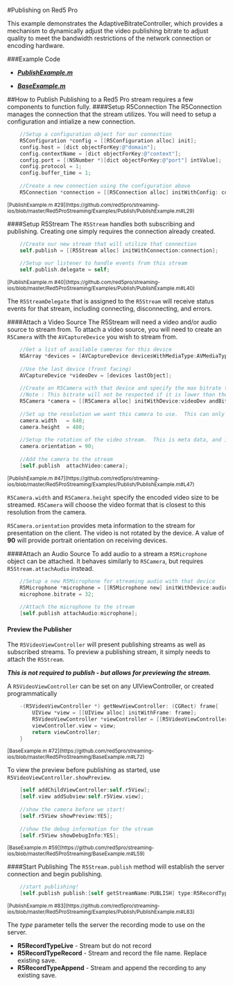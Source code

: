 #Publishing on Red5 Pro

This example demonstrates the AdaptiveBitrateController, which provides a mechanism to dynamically adjust the video publishing bitrate to adjust quality to meet the bandwidth restrictions of the network connection or encoding hardware.

###Example Code
- ***[PublishExample.m](
https://github.com/red5pro/streaming-ios/blob/master/Red5ProStreaming/Examples/Publish/PublishExample.m)***

- ***[BaseExample.m](
https://github.com/red5pro/streaming-ios/blob/master/Red5ProStreaming/BaseExample.m)***


##How to Publish
Publishing to a Red5 Pro stream requires a few components to function fully.
####Setup R5Connection
The R5Connection manages the connection that the stream utilizes.  You will need to setup a configuration and intialize a new connection.

```Objective-C
	//Setup a configuration object for our connection
    R5Configuration *config = [[R5Configuration alloc] init];
    config.host = [dict objectForKey:@"domain"];
    config.contextName = [dict objectForKey:@"context"];
    config.port = [(NSNumber *)[dict objectForKey:@"port"] intValue];
    config.protocol = 1;
    config.buffer_time = 1;
    
    //Create a new connection using the configuration above
    R5Connection *connection = [[R5Connection alloc] initWithConfig: config];
```
<sup>
[PublishExample.m #29](https://github.com/red5pro/streaming-ios/blob/master/Red5ProStreaming/Examples/Publish/PublishExample.m#L29)
</sup>

####Setup R5Stream
The `R5Stream` handles both subscribing and publishing.  Creating one simply requires the connection already created.

```Objective-C
	//Create our new stream that will utilize that connection
    self.publish = [[R5Stream alloc] initWithConnection:connection];
    
    //Setup our listener to handle events from this stream
    self.publish.delegate = self;

```
<sup>
[PublishExample.m #40](https://github.com/red5pro/streaming-ios/blob/master/Red5ProStreaming/Examples/Publish/PublishExample.m#L40)
</sup>

The `R5StreamDelegate` that is assigned to the `R5Stream` will receive status events for that stream, including connecting, disconnecting, and errors.

####Attach a Video Source
The R5Stream will need a video and/or audio source to stream from.  To attach a video source, you will need to create an `R5Camera` with the `AVCaptureDevice` you wish to stream from.

```Objective-C
 	//Get a list of available cameras for this device
    NSArray *devices = [AVCaptureDevice devicesWithMediaType:AVMediaTypeVideo];
    
    //Use the last device (front facing)
    AVCaptureDevice *videoDev = [devices lastObject];
    
    //Create an R5Camera with that device and specify the max bitrate to allow
    //Note : This bitrate will not be respected if it is lower than the encoder can go!
    R5Camera *camera = [[R5Camera alloc] initWithDevice:videoDev andBitRate:512];
    
    //Set up the resolution we want this camera to use.  This can only be set before publishing begins
    camera.width   = 640;
    camera.height  = 480;
    
    //Setup the rotation of the video stream.  This is meta data, and is used by the client to rotate the video.  No rotation is done on the publisher.
    camera.orientation = 90;
    
    //Add the camera to the stream
    [self.publish  attachVideo:camera];
```
<sup>
[PublishExample.m #47](https://github.com/red5pro/streaming-ios/blob/master/Red5ProStreaming/Examples/Publish/PublishExample.m#L47)
</sup>

`R5Camera.width` and `R5Camera.height` specify the encoded video size to be streamed.  `R5Camera` will choose the video format that is closest to this resolution from the camera.

`R5Camera.orientation` provides meta information to the stream for presentation on the client.  The video is not rotated by the device.  A value of **90** will provide portrait orientation on receiving devices.

####Attach an Audio Source
To add audio to a stream a `R5Microphone` object can be attached.  It behaves similarly to `R5Camera`, but requires `R5Stream.attachAudio` instead.

```Objective-C
	//Setup a new R5Microphone for streaming audio with that device
    R5Microphone *microphone = [[R5Microphone new] initWithDevice:audioDevice];
    microphone.bitrate = 32;
    
    //Attach the microphone to the stream
    [self.publish attachAudio:microphone];

```

#### Preview the Publisher
The `R5VideoViewController` will present publishing streams as well as subscribed streams.  To preview a publishing stream, it simply needs to attach the `R5Stream`.  

***This is not required to publish - but allows for previewing the stream.***

A `R5VideoViewController` can be set on any UIViewController, or created programmatically

```Objective-C
	-(R5VideoViewController *) getNewViewController: (CGRect) frame{
	    UIView *view = [[UIView alloc] initWithFrame: frame];
	    R5VideoViewController *viewController = [[R5VideoViewController alloc] init];
	    viewController.view = view;
	    return viewController;
	}
```
<sup>
[BaseExample.m #72](https://github.com/red5pro/streaming-ios/blob/master/Red5ProStreaming/BaseExample.m#L72)
</sup>

To view the preview before publishing as started, use `R5VideoViewController.showPreview`.

```Objective-C
    [self addChildViewController:self.r5View];
    [self.view addSubview:self.r5View.view];
    
    //show the camera before we start!
    [self.r5View showPreview:YES];
    
    //show the debug information for the stream
    [self.r5View showDebugInfo:YES];
```
<sup>
[BaseExample.m #59](https://github.com/red5pro/streaming-ios/blob/master/Red5ProStreaming/BaseExample.m#L59)
</sup>

####Start Publishing
The `R5Stream.publish` method will establish the server connection and begin publishing.  

```Objective-C
    //start publishing!
    [self.publish publish:[self getStreamName:PUBLISH] type:R5RecordTypeLive];
```
<sup>
[PublishExample.m #83](https://github.com/red5pro/streaming-ios/blob/master/Red5ProStreaming/Examples/Publish/PublishExample.m#L83)
</sup>

The *type* parameter tells the server the recording mode to use on the server.

- **R5RecordTypeLive** - Stream but do not record
- **R5RecordTypeRecord** - Stream and record the file name.  Replace existing save.
- **R5RecordTypeAppend** - Stream and append the recording to any existing save.
